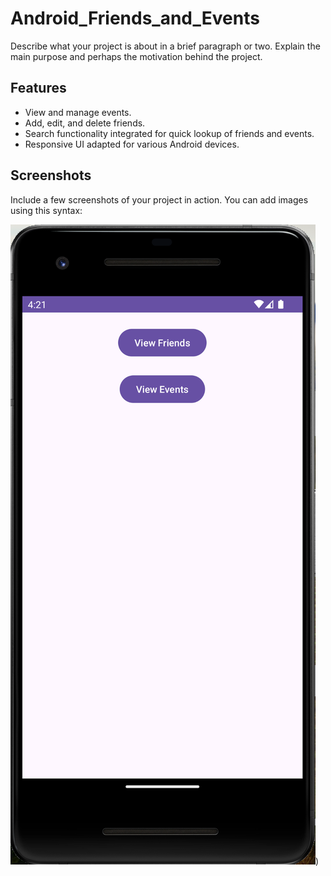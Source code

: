 # Android_Friends_and_Events

Describe what your project is about in a brief paragraph or two. Explain the main purpose and perhaps the motivation behind the project.

## Features

- View and manage events.
- Add, edit, and delete friends.
- Search functionality integrated for quick lookup of friends and events.
- Responsive UI adapted for various Android devices.

## Screenshots

Include a few screenshots of your project in action. You can add images using this syntax:

![Main Screen](https://github.com/SpeedWagonClinic/Android_Friends_and_Events/blob/main/screenshots/Main%20Menu.png))


